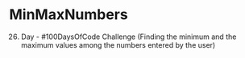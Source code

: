 # MinMaxNumbers
26. Day - #100DaysOfCode Challenge (Finding the minimum and the maximum values among the numbers entered by the user)
